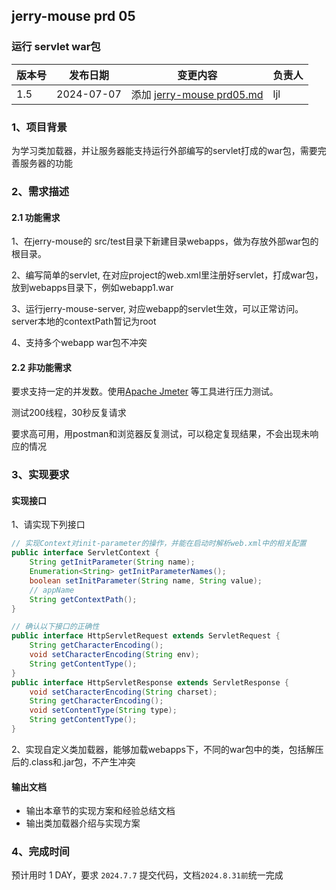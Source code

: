 ## jerry-mouse prd 05

### 运行 servlet war包

| 版本号 | 发布日期       | 变更内容                                  | 负责人 |
|-----|------------|---------------------------------------|-----|
| 1.5 | 2024-07-07 | 添加 [jerry-mouse prd05.md](./prd05.md) | ljl |

### 1、项目背景
为学习类加载器，并让服务器能支持运行外部编写的servlet打成的war包，需要完善服务器的功能

### 2、需求描述
#### 2.1 功能需求

1、在jerry-mouse的 src/test目录下新建目录webapps，做为存放外部war包的根目录。

2、编写简单的servlet, 在对应project的web.xml里注册好servlet，打成war包，放到webapps目录下，例如webapp1.war

3、运行jerry-mouse-server, 对应webapp的servlet生效，可以正常访问。server本地的contextPath暂记为root

4、支持多个webapp war包不冲突

#### 2.2 非功能需求

要求支持一定的并发数。使用[Apache Jmeter](https://jmeter.apache.org/download_jmeter.cgi) 等工具进行压力测试。

测试200线程，30秒反复请求

要求高可用，用postman和浏览器反复测试，可以稳定复现结果，不会出现未响应的情况

### 3、实现要求
#### 实现接口

1、请实现下列接口
```java
// 实现Context对init-parameter的操作，并能在启动时解析web.xml中的相关配置
public interface ServletContext {
    String getInitParameter(String name);
    Enumeration<String> getInitParameterNames();
    boolean setInitParameter(String name, String value);
    // appName 
    String getContextPath();
}

// 确认以下接口的正确性
public interface HttpServletRequest extends ServletRequest {
    String getCharacterEncoding();
    void setCharacterEncoding(String env);
    String getContentType();
}
public interface HttpServletResponse extends ServletResponse {
    void setCharacterEncoding(String charset);
    String getCharacterEncoding();
    void setContentType(String type);
    String getContentType();
}
```

2、实现自定义类加载器，能够加载webapps下，不同的war包中的类，包括解压后的.class和.jar包，不产生冲突

#### 输出文档
- 输出本章节的实现方案和经验总结文档
- 输出类加载器介绍与实现方案

### 4、完成时间
预计用时 1 DAY，要求 `2024.7.7` 提交代码，文档`2024.8.31前`统一完成
